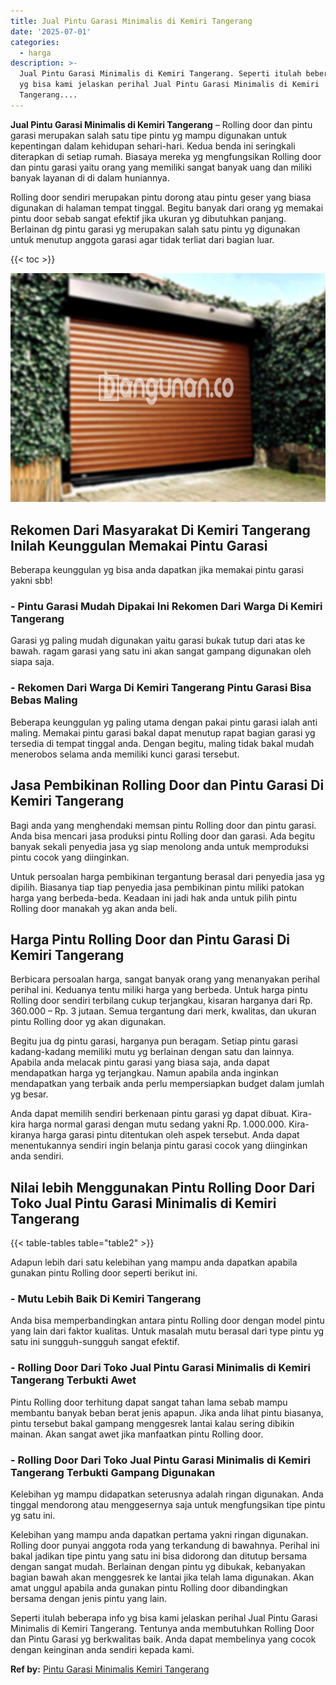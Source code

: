 ```yaml
---
title: Jual Pintu Garasi Minimalis di Kemiri Tangerang
date: '2025-07-01'
categories:
  - harga
description: >-
  Jual Pintu Garasi Minimalis di Kemiri Tangerang. Seperti itulah beberapa info
  yg bisa kami jelaskan perihal Jual Pintu Garasi Minimalis di Kemiri
  Tangerang....
---
```


**Jual Pintu Garasi Minimalis di Kemiri Tangerang** – Rolling door dan pintu garasi merupakan salah satu tipe pintu yg mampu digunakan untuk kepentingan dalam kehidupan sehari-hari. Kedua benda ini seringkali diterapkan di setiap rumah. Biasaya mereka yg mengfungsikan Rolling door dan pintu garasi yaitu orang yang memiliki sangat banyak uang dan miliki banyak layanan di di dalam huniannya.

Rolling door sendiri merupakan pintu dorong atau pintu geser yang biasa digunakan di halaman tempat tinggal. Begitu banyak dari orang yg memakai pintu door sebab sangat efektif jika ukuran yg dibutuhkan panjang. Berlainan dg pintu garasi yg merupakan salah satu pintu yg digunakan untuk menutup anggota garasi agar tidak terliat dari bagian luar.

{{< toc >}}

![Jual Pintu Garasi Minimalis di Kemiri Tangerang](/images/pintu-garasi-55.png)

## Rekomen Dari Masyarakat Di Kemiri Tangerang Inilah Keunggulan Memakai Pintu Garasi

Beberapa keunggulan yg bisa anda dapatkan jika memakai pintu garasi yakni sbb!

### \- Pintu Garasi Mudah Dipakai Ini Rekomen Dari Warga Di Kemiri Tangerang

Garasi yg paling mudah digunakan yaitu garasi bukak tutup dari atas ke bawah. ragam garasi yang satu ini akan sangat gampang digunakan oleh siapa saja.

### \- Rekomen Dari Warga Di Kemiri Tangerang Pintu Garasi Bisa Bebas Maling

Beberapa keunggulan yg paling utama dengan pakai pintu garasi ialah anti maling. Memakai pintu garasi bakal dapat menutup rapat bagian garasi yg tersedia di tempat tinggal anda. Dengan begitu, maling tidak bakal mudah menerobos selama anda memiliki kunci garasi tersebut.

## Jasa Pembikinan Rolling Door dan Pintu Garasi Di Kemiri Tangerang

Bagi anda yang menghendaki memsan pintu Rolling door dan pintu garasi. Anda bisa mencari jasa produksi pintu Rolling door dan garasi. Ada begitu banyak sekali penyedia jasa yg siap menolong anda untuk memproduksi pintu cocok yang diinginkan.

Untuk persoalan harga pembikinan tergantung berasal dari penyedia jasa yg dipilih. Biasanya tiap tiap penyedia jasa pembikinan pintu miliki patokan harga yang berbeda-beda. Keadaan ini jadi hak anda untuk pilih pintu Rolling door manakah yg akan anda beli.

## Harga Pintu Rolling Door dan Pintu Garasi Di Kemiri Tangerang

Berbicara persoalan harga, sangat banyak orang yang menanyakan perihal perihal ini. Keduanya tentu miliki harga yang berbeda. Untuk harga pintu Rolling door sendiri terbilang cukup terjangkau, kisaran harganya dari Rp. 360.000 – Rp. 3 jutaan. Semua tergantung dari merk, kwalitas, dan ukuran pintu Rolling door yg akan digunakan.

Begitu jua dg pintu garasi, harganya pun beragam. Setiap pintu garasi kadang-kadang memiliki mutu yg berlainan dengan satu dan lainnya. Apabila anda melacak pintu garasi yang biasa saja, anda dapat mendapatkan harga yg terjangkau. Namun apabila anda inginkan mendapatkan yang terbaik anda perlu mempersiapkan budget dalam jumlah yg besar.

Anda dapat memilih sendiri berkenaan pintu garasi yg dapat dibuat. Kira-kira harga normal garasi dengan mutu sedang yakni Rp. 1.000.000. Kira-kiranya harga garasi pintu ditentukan oleh aspek tersebut. Anda dapat menentukannya sendiri ingin belanja pintu garasi cocok yang diinginkan anda sendiri.

## Nilai lebih Menggunakan Pintu Rolling Door Dari Toko Jual Pintu Garasi Minimalis di Kemiri Tangerang

{{< table-tables table="table2" >}}

Adapun lebih dari satu kelebihan yang mampu anda dapatkan apabila gunakan pintu Rolling door seperti berikut ini.

### \- Mutu Lebih Baik Di Kemiri Tangerang

Anda bisa memperbandingkan antara pintu Rolling door dengan model pintu yang lain dari faktor kualitas. Untuk masalah mutu berasal dari type pintu yg satu ini sungguh-sungguh sangat efektif.

### \- Rolling Door Dari Toko Jual Pintu Garasi Minimalis di Kemiri Tangerang Terbukti Awet

Pintu Rolling door terhitung dapat sangat tahan lama sebab mampu membantu banyak beban berat jenis apapun. Jika anda lihat pintu biasanya, pintu tersebut bakal gampang menggesrek lantai kalau sering dibikin mainan. Akan sangat awet jika manfaatkan pintu Rolling door.

### \- Rolling Door Dari Toko Jual Pintu Garasi Minimalis di Kemiri Tangerang Terbukti Gampang Digunakan

Kelebihan yg mampu didapatkan seterusnya adalah ringan digunakan. Anda tinggal mendorong atau menggesernya saja untuk mengfungsikan tipe pintu yg satu ini.

Kelebihan yang mampu anda dapatkan pertama yakni ringan digunakan. Rolling door punyai anggota roda yang terkandung di bawahnya. Perihal ini bakal jadikan tipe pintu yang satu ini bisa didorong dan ditutup bersama dengan sangat mudah. Berlainan dengan pintu yg dibukak, kebanyakan bagian bawah akan menggesrek ke lantai jika telah lama digunakan. Akan amat unggul apabila anda gunakan pintu Rolling door dibandingkan bersama dengan jenis pintu yang lain.

Seperti itulah beberapa info yg bisa kami jelaskan perihal Jual Pintu Garasi Minimalis di Kemiri Tangerang. Tentunya anda membutuhkan Rolling Door dan Pintu Garasi yg berkwalitas baik. Anda dapat membelinya yang cocok dengan keinginan anda sendiri kepada kami.

**Ref by:** [Pintu Garasi Minimalis Kemiri Tangerang](https://id.wikipedia.org/wiki/Pintu)
